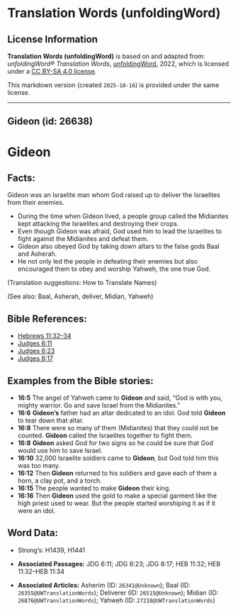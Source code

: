 # Translation Words (unfoldingWord)

## License Information

**Translation Words (unfoldingWord)** is based on and adapted from: _unfoldingWord® Translation Words_, [unfoldingWord](https://unfoldingword.org/utw), 2022, which is licensed under a [CC BY-SA 4.0 license](https://creativecommons.org/licenses/by-sa/4.0/legalcode.en).

This markdown version (created `2025-10-16`) is provided under the same license.



--------------------------------

## Gideon (id: 26638)

Gideon
======

Facts:
------

Gideon was an Israelite man whom God raised up to deliver the Israelites from their enemies.

* During the time when Gideon lived, a people group called the Midianites kept attacking the Israelites and destroying their crops.
* Even though Gideon was afraid, God used him to lead the Israelites to fight against the Midianites and defeat them.
* Gideon also obeyed God by taking down altars to the false gods Baal and Asherah.
* He not only led the people in defeating their enemies but also encouraged them to obey and worship Yahweh, the one true God.

(Translation suggestions: How to Translate Names)

(See also: Baal, Asherah, deliver, Midian, Yahweh)

Bible References:
-----------------

* [Hebrews 11:32–34](https://ref.ly/Heb11:32-Heb11:34)
* [Judges 6:11](https://ref.ly/Judg6:11)
* [Judges 6:23](https://ref.ly/Judg6:23)
* [Judges 8:17](https://ref.ly/Judg8:17)

Examples from the Bible stories:
--------------------------------

* **16:5** The angel of Yahweh came to **Gideon** and said, “God is with you, mighty warrior. Go and save Israel from the Midianites.”
* **16:6** **Gideon’s** father had an altar dedicated to an idol. God told **Gideon** to tear down that altar.
* **16:8** There were so many of them (Midianites) that they could not be counted. **Gideon** called the Israelites together to fight them.
* **16:8** **Gideon** asked God for two signs so he could be sure that God would use him to save Israel.
* **16:10** 32,000 Israelite soldiers came to **Gideon**, but God told him this was too many.
* **16:12** Then **Gideon** returned to his soldiers and gave each of them a horn, a clay pot, and a torch.
* **16:15** The people wanted to make **Gideon** their king.
* **16:16** Then **Gideon** used the gold to make a special garment like the high priest used to wear. But the people started worshiping it as if it were an idol.

Word Data:
----------

* Strong’s: H1439, H1441

* **Associated Passages:** JDG 6:11; JDG 6:23; JDG 8:17; HEB 11:32; HEB 11:32–HEB 11:34
* **Associated Articles:** Asherim (ID: `26341@Unknown`); Baal (ID: `26355@UWTranslationWords`); Deliverer (ID: `26515@Unknown`); Midian (ID: `26876@UWTranslationWords`); Yahweh (ID: `27218@UWTranslationWords`)

